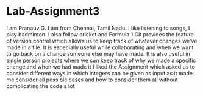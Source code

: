# Lab-Assignment3

I am Pranauv G. I  am from Chennai, Tamil Nadu. I like listening to songs, I play badminton. I also follow cricket and Formula 1
Git provides the feature of version control which allows us to keep track of whatever changes we've made in a file. It is especially useful while collaborating and when we want to go back on a change someone else may have made. It is also useful in single person projects where we can keep track of why we made a specific change and when we had made it
I liked the Assignment which asked us to consider different ways in which integers can be given as input as it made me consider all possible cases and how to consider them all without complicating the code a lot
